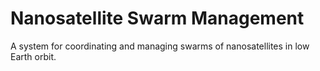 # Nanosatellite Swarm Management
 A system for coordinating and managing swarms of nanosatellites in low Earth orbit.
